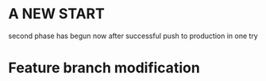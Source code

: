 # A NEW START

second phase has begun now
after successful push to production in one try

# Feature branch modification
